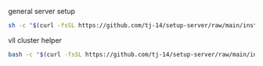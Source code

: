 general server setup

```bash
sh -c "$(curl -fsSL https://github.com/tj-14/setup-server/raw/main/install.sh)"
```

vll cluster helper

```bash
bash -c "$(curl -fsSL https://github.com/tj-14/setup-server/raw/main/install_vll.sh)"
```
